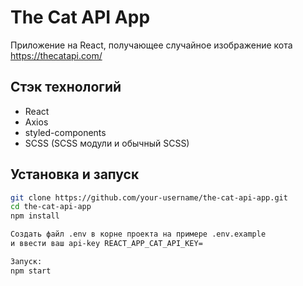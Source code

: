 # The Cat API App

Приложение на React, получающее случайное изображение кота https://thecatapi.com/ 

## Стэк технологий

- React
- Axios
- styled-components
- SCSS (SCSS модули и обычный SCSS)

## Установка и запуск

   ```bash
   git clone https://github.com/your-username/the-cat-api-app.git
   cd the-cat-api-app
   npm install

   Создать файл .env в корне проекта на примере .env.example
   и ввести ваш api-key REACT_APP_CAT_API_KEY=

   Запуск:
   npm start
